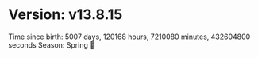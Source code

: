 # Version: v13.8.15
Time since birth: 5007 days, 120168 hours, 7210080 minutes, 432604800 seconds
Season: Spring 🌸
